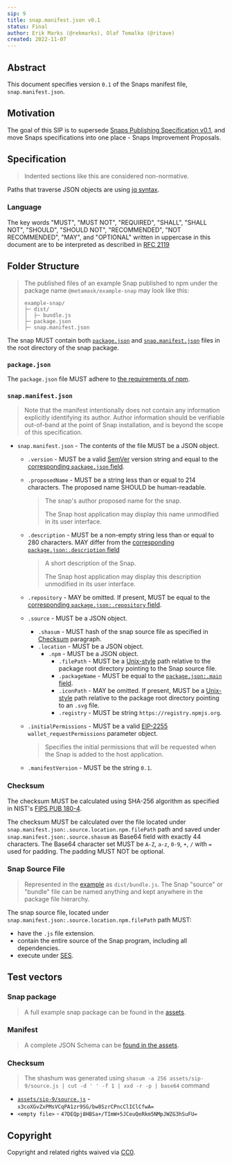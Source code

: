```yaml
---
sip: 9
title: snap.manifest.json v0.1
status: Final
author: Erik Marks (@rekmarks), Olaf Tomalka (@ritave)
created: 2022-11-07
---
```


## Abstract

This document specifies version `0.1` of the Snaps manifest file, `snap.manifest.json`.

## Motivation

The goal of this SIP is to supersede [Snaps Publishing Specification v0.1](https://github.com/MetaMask/specifications/blob/c226cbaca1deb83d3e85941d06fc7534ff972336/snaps/publishing.md), and move Snaps specifications into one place - Snaps Improvement Proposals.

## Specification

> Indented sections like this are considered non-normative.

Paths that traverse JSON objects are using [jq syntax](https://stedolan.github.io/jq/manual/#Basicfilters).

### Language

The key words "MUST", "MUST NOT", "REQUIRED", "SHALL", "SHALL NOT",
"SHOULD", "SHOULD NOT", "RECOMMENDED", "NOT RECOMMENDED", "MAY", and
"OPTIONAL" written in uppercase in this document are to be interpreted as described in [RFC 2119](https://www.ietf.org/rfc/rfc2119.txt)

## Folder Structure

> The published files of an example Snap published to npm under the package name `@metamask/example-snap` may look like this:
>
> ```
> example-snap/
> ├─ dist/
> │  ├─ bundle.js
> ├─ package.json
> ├─ snap.manifest.json
> ```

The snap MUST contain both [`package.json`](#packagejson) and [`snap.manifest.json`](#snapmanifestjson) files in the root directory of the snap package.

### `package.json`

The `package.json` file MUST adhere to [the requirements of npm](https://docs.npmjs.com/cli/v7/configuring-npm/package-json).

### `snap.manifest.json`

> Note that the manifest intentionally does not contain any information explicitly identifying its author.
> Author information should be verifiable out-of-band at the point of Snap installation, and is beyond the scope of this specification.

- `snap.manifest.json` - The contents of the file MUST be a JSON object.

  - `.version` - MUST be a valid [SemVer][] version string and equal to the [corresponding `package.json` field](https://docs.npmjs.com/cli/v7/configuring-npm/package-json#version).
  - `.proposedName` - MUST be a string less than or equal to 214 characters. <!-- This is what npm uses for the `name` field. -->
    The proposed name SHOULD be human-readable.

    > The snap's author proposed name for the snap.
    >
    > The Snap host application may display this name unmodified in its user interface.

  - `.description` - MUST be a non-empty string less than or equal to 280 characters. <!-- As of 2021, a Twitter post. -->
    MAY differ from the [corresponding `package.json:.description` field](https://docs.npmjs.com/cli/v7/configuring-npm/package-json#description-1)
    > A short description of the Snap.
    >
    > The Snap host application may display this description unmodified in its user interface.
  - `.repository` - MAY be omitted. If present, MUST be equal to the [corresponding `package.json:.repository` field](https://docs.npmjs.com/cli/v7/configuring-npm/package-json#repository).
  - `.source` - MUST be a JSON object.
    - `.shasum` - MUST hash of the snap source file as specified in [Checksum](#checksum) paragraph.
    - `.location` - MUST be a JSON object.
      - `.npm` - MUST be a JSON object.
        - `.filePath` - MUST be a [Unix-style][unix filesystem] path relative to the package root directory pointing to the Snap source file.
        - `.packageName` - MUST be equal to the [`package.json:.main` field](https://docs.npmjs.com/cli/v7/configuring-npm/package-json#name).
        - `.iconPath` - MAY be omitted. If present, MUST be a [Unix-style][unix filesystem] path relative to the package root directory pointing to an `.svg` file.
        - `.registry` - MUST be string `https://registry.npmjs.org`.
  - `.initialPermissions` - MUST be a valid [EIP-2255][] `wallet_requestPermissions` parameter object.
    > Specifies the initial permissions that will be requested when the Snap is added to the host application.
  - `.manifestVersion` - MUST be the string `0.1`.

### Checksum

The checksum MUST be calculated using SHA-256 algorithm as specified in NIST's [FIPS PUB 180-4](https://nvlpubs.nist.gov/nistpubs/FIPS/NIST.FIPS.180-4.pdf).

The checksum MUST be calculated over the file located under `snap.manifest.json:.source.location.npm.filePath` path and saved under `snap.manifest.json:.source.shasum` as Base64 field with exactly 44 characters. The Base64 character set MUST be `A-Z`, `a-z`, `0-9`, `+`, `/` with `=` used for padding. The padding MUST NOT be optional.

### Snap Source File

> Represented in the [example](../assets/sip-9/example-snap/) as `dist/bundle.js`. The Snap "source" or "bundle" file can be named anything and kept anywhere in the package file hierarchy.

The snap source file, located under `snap.manifest.json:.source.location.npm.filePath` path MUST:

- have the `.js` file extension.
- contain the entire source of the Snap program, including all dependencies.
- execute under [SES][].

## Test vectors

### Snap package

> A full example snap package can be found in the [assets](../assets/sip-9/example-snap/).

### Manifest

> A complete JSON Schema can be [found in the assets](../assets/sip-9/snap.manifest.schema.json).

### Checksum

> The shashum was generated using `shasum -a 256 assets/sip-9/source.js | cut -d ' ' -f 1 | xxd -r -p | base64` command

- [`assets/sip-9/source.js`](../assets/sip-9/source.js) - `x3coXGvZxPMsVCqPA1zr9SG/bw8SzrCPncClIClCfwA=`
- `<empty file>` - `47DEQpj8HBSa+/TImW+5JCeuQeRkm5NMpJWZG3hSuFU=`

## Copyright

Copyright and related rights waived via [CC0](../LICENSE).

[eip-2255]: https://eips.ethereum.org/EIPS/eip-2255
[semver]: https://semver.org/
[ses]: https://www.npmjs.com/package/ses
[unix filesystem]: https://en.wikipedia.org/wiki/Unix_filesystem
